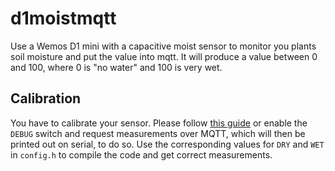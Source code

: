 # d1moistmqtt
Use a Wemos D1 mini with a capacitive moist sensor to monitor you plants soil moisture and put the value into mqtt. It will produce a value between 0 and 100, where 0 is "no water" and 100 is very wet.

## Calibration
You have to calibrate your sensor. Please follow [this guide](https://wiki.dfrobot.com/Capacitive_Soil_Moisture_Sensor_SKU_SEN0193) or enable the `DEBUG` switch and request measurements over MQTT, which will then be printed out on serial, to do so.
Use the corresponding values for `DRY` and `WET` in `config.h` to compile the code and get correct measurements.
